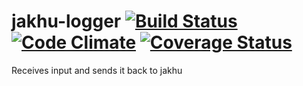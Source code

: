 # jakhu-logger [![Build Status](https://travis-ci.org/Gum-Joe/jakhu-logger.svg?branch=master)](https://travis-ci.org/Gum-Joe/jakhu-logger) [![Code Climate](https://codeclimate.com/github/Gum-Joe/jakhu-logger/badges/gpa.svg)](https://codeclimate.com/github/Gum-Joe/jakhu-logger) [![Coverage Status](https://coveralls.io/repos/Gum-Joe/jakhu-logger/badge.svg?branch=master&service=github)](https://coveralls.io/github/Gum-Joe/jakhu-logger?branch=master)
Receives input and sends it back to jakhu
